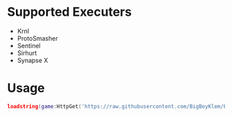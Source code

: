 # Supported Executers
* Krnl
* ProtoSmasher
* Sentinel
* Sirhurt
* Synapse X

# Usage
```lua
loadstring(game:HttpGet('https://raw.githubusercontent.com/BigBoyKlem/ExileHub/main/ExileHub.lua',true))()
```
